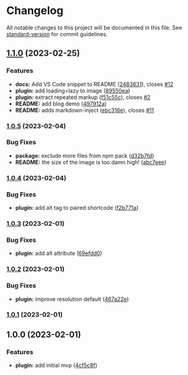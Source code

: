 # Changelog

All notable changes to this project will be documented in this file. See [standard-version](https://github.com/conventional-changelog/standard-version) for commit guidelines.

## [1.1.0](https://github.com/bmuenzenmeyer/eleventy-plugin-inline-link-favicon/compare/v1.0.5...v1.1.0) (2023-02-25)


### Features

* **docs:** Add VS Code snippet to README ([2483631](https://github.com/bmuenzenmeyer/eleventy-plugin-inline-link-favicon/commit/24836318f8f2783993e2a4f4a3f49372f852233a)), closes [#12](https://github.com/bmuenzenmeyer/eleventy-plugin-inline-link-favicon/issues/12)
* **plugin:** add loading=lazy to image ([89550ea](https://github.com/bmuenzenmeyer/eleventy-plugin-inline-link-favicon/commit/89550eabd9dac0194b06a8cd045c821e3cd31572))
* **plugin:** extract repeated markup ([f51c55c](https://github.com/bmuenzenmeyer/eleventy-plugin-inline-link-favicon/commit/f51c55c8fd9bd10c55d7fb91b261168341c59909)), closes [#2](https://github.com/bmuenzenmeyer/eleventy-plugin-inline-link-favicon/issues/2)
* **README:** add blog demo ([497912a](https://github.com/bmuenzenmeyer/eleventy-plugin-inline-link-favicon/commit/497912a5aa1fb8b5b7787757bf5b0dafcac2ec81))
* **README:** adds markdown-inject ([ebc316e](https://github.com/bmuenzenmeyer/eleventy-plugin-inline-link-favicon/commit/ebc316e4029a517669bd85a2390958145c812fde)), closes [#11](https://github.com/bmuenzenmeyer/eleventy-plugin-inline-link-favicon/issues/11)

### [1.0.5](https://github.com/bmuenzenmeyer/eleventy-plugin-inline-link-favicon/compare/v1.0.4...v1.0.5) (2023-02-04)


### Bug Fixes

* **package:** exclude more files from npm pack ([d32b7fd](https://github.com/bmuenzenmeyer/eleventy-plugin-inline-link-favicon/commit/d32b7fd281ddf822fa2c0f7df1b021a635c08b01))
* **README:** the size of the image is too damn high! ([abc7eee](https://github.com/bmuenzenmeyer/eleventy-plugin-inline-link-favicon/commit/abc7eee1274d09088e39821c6daa29cc6264ea7e))

### [1.0.4](https://github.com/bmuenzenmeyer/eleventy-plugin-inline-link-favicon/compare/v1.0.3...v1.0.4) (2023-02-04)


### Bug Fixes

* **plugin:** add alt tag to paired shortcode ([f2b771a](https://github.com/bmuenzenmeyer/eleventy-plugin-inline-link-favicon/commit/f2b771a7fa7958924b553bf789b606e009a1fca3))

### [1.0.3](https://github.com/bmuenzenmeyer/eleventy-plugin-inline-link-favicon/compare/v1.0.2...v1.0.3) (2023-02-01)


### Bug Fixes

* **plugin:** add alt attribute ([69efdd0](https://github.com/bmuenzenmeyer/eleventy-plugin-inline-link-favicon/commit/69efdd0eb85b4f5fe79ab12234d0f810bd228aae))

### [1.0.2](https://github.com/bmuenzenmeyer/eleventy-plugin-inline-link-favicon/compare/v1.0.1...v1.0.2) (2023-02-01)


### Bug Fixes

* **plugin:** improve resolution default ([467a22e](https://github.com/bmuenzenmeyer/eleventy-plugin-inline-link-favicon/commit/467a22ea0d2ad39f971e9c0ac2980b4734262850))

### [1.0.1](https://github.com/bmuenzenmeyer/eleventy-plugin-inline-link-favicon/compare/v1.0.0...v1.0.1) (2023-02-01)

## 1.0.0 (2023-02-01)


### Features

* **plugin:** add initial mvp ([4cf5c8f](https://github.com/bmuenzenmeyer/eleventy-plugin-inline-link-favicon/commit/4cf5c8f50eebcee0668556d8fac11571cb19ed43))
